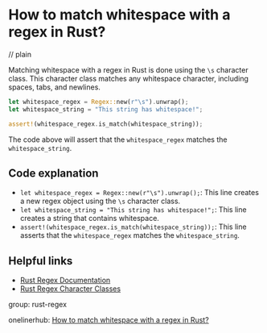 # How to match whitespace with a regex in Rust?
// plain

Matching whitespace with a regex in Rust is done using the `\s` character class. This character class matches any whitespace character, including spaces, tabs, and newlines.

```rust
let whitespace_regex = Regex::new(r"\s").unwrap();
let whitespace_string = "This string has whitespace!";

assert!(whitespace_regex.is_match(whitespace_string));
```

The code above will assert that the `whitespace_regex` matches the `whitespace_string`.

## Code explanation


- `let whitespace_regex = Regex::new(r"\s").unwrap();`: This line creates a new regex object using the `\s` character class.
- `let whitespace_string = "This string has whitespace!";`: This line creates a string that contains whitespace.
- `assert!(whitespace_regex.is_match(whitespace_string));`: This line asserts that the `whitespace_regex` matches the `whitespace_string`.

## Helpful links

- [Rust Regex Documentation](https://doc.rust-lang.org/regex/regex/index.html)
- [Rust Regex Character Classes](https://doc.rust-lang.org/regex/regex/enum.RegexSet.html#character-classes)

group: rust-regex

onelinerhub: [How to match whitespace with a regex in Rust?](https://onelinerhub.com/rust/how-to-match-whitespace-with-a-regex-in-rust)